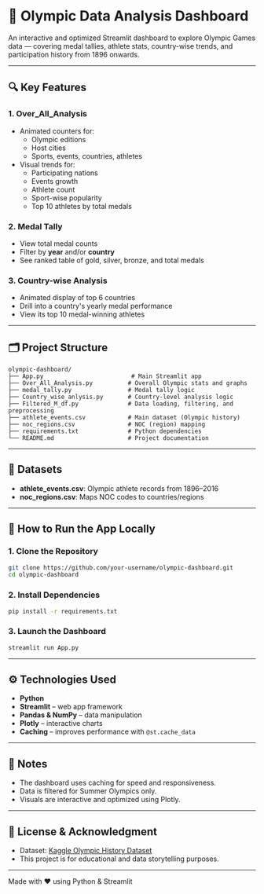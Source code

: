 # 🏅 Olympic Data Analysis Dashboard

An interactive and optimized Streamlit dashboard to explore Olympic Games data — covering medal tallies, athlete stats, country-wise trends, and participation history from 1896 onwards.

---

## 🔍 Key Features

### 1. **Over_All_Analysis**
- Animated counters for:
  - Olympic editions
  - Host cities
  - Sports, events, countries, athletes
- Visual trends for:
  - Participating nations
  - Events growth
  - Athlete count
  - Sport-wise popularity
  - Top 10 athletes by total medals

### 2. **Medal Tally**
- View total medal counts
- Filter by **year** and/or **country**
- See ranked table of gold, silver, bronze, and total medals

### 3. **Country-wise Analysis**
- Animated display of top 6 countries
- Drill into a country's yearly medal performance
- View its top 10 medal-winning athletes

---

## 🗂️ Project Structure

```
olympic-dashboard/
├── App.py                         # Main Streamlit app
├── Over_All_Analysis.py          # Overall Olympic stats and graphs
├── medal_tally.py                # Medal tally logic
├── Country_wise_anlysis.py       # Country-level analysis logic
├── Filtered_M_df.py              # Data loading, filtering, and preprocessing
├── athlete_events.csv            # Main dataset (Olympic history)
├── noc_regions.csv               # NOC (region) mapping
├── requirements.txt              # Python dependencies
└── README.md                     # Project documentation
```

---

## 📁 Datasets

- **athlete_events.csv**: Olympic athlete records from 1896–2016  
- **noc_regions.csv**: Maps NOC codes to countries/regions

---

## 🚀 How to Run the App Locally

### 1. Clone the Repository

```bash
git clone https://github.com/your-username/olympic-dashboard.git
cd olympic-dashboard
```

### 2. Install Dependencies

```bash
pip install -r requirements.txt
```

### 3. Launch the Dashboard

```bash
streamlit run App.py
```

---

## ⚙️ Technologies Used

- **Python**
- **Streamlit** – web app framework
- **Pandas & NumPy** – data manipulation
- **Plotly** – interactive charts
- **Caching** – improves performance with `@st.cache_data`

---

## 📌 Notes

- The dashboard uses caching for speed and responsiveness.
- Data is filtered for Summer Olympics only.
- Visuals are interactive and optimized using Plotly.

---

## 📄 License & Acknowledgment

- Dataset: [Kaggle Olympic History Dataset](https://www.kaggle.com/datasets/heesoo37/120-years-of-olympic-history-athletes-and-results)
- This project is for educational and data storytelling purposes.

---

Made with ❤️ using Python & Streamlit
